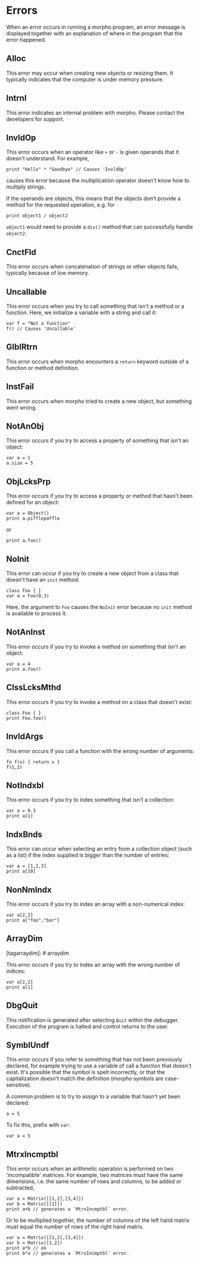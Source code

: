 [comment]: # (Errors help file)
[version]: # (0.5)

# Errors
[tagerrors]: # (errors)

When an error occurs in running a morpho program, an error message is displayed together with an explanation of where in the program that the error happened.

[showsubtopics]: # (subtopics)

## Alloc
[tagalloc]: # (alloc)

This error may occur when creating new objects or resizing them. It typically indicates that the computer is under memory pressure.

## Intrnl
[tagintrnl]: # (intrnl)

This error indicates an internal problem with morpho. Please contact the developers for support.

## InvldOp
[taginvldop]: # (invldop)

This error occurs when an operator like `+` or `-` is given operands that it doesn't understand. For example,

    print "Hello" * "Goodbye" // Causes 'InvldOp'

causes this error because the multiplication operator doesn't know how to multiply strings.

If the operands are objects, this means that the objects don't provide a method for the requested operation, e.g. for

    print object1 / object2

`object1` would need to provide a `div()` method that can successfully handle `object2`.

## CnctFld
[tagcnctfld]: # (cnctfld)

This error occurs when concatenation of strings or other objects fails, typically because of low memory.

## Uncallable
[taguncallable]: # (uncallable)

This error occurs when you try to call something that isn't a method or a function. Here, we initialize a variable with a string and call it:

    var f = "Not a function"
    f() // Causes 'Uncallable'

## GlblRtrn
[tagglblrtrn]: # (glblrtrn)

This error occurs when morpho encounters a `return` keyword outside of a function or method definition.

## InstFail
[taginstfail]: # (instfail)

This error occurs when morpho tried to create a new object, but something went wrong.

## NotAnObj
[tagnotanobj]: # (notanobj)

This error occurs if you try to access a property of something that isn't an object:  

    var a = 1
    a.size = 5

## ObjLcksPrp
[tagobjlcksprp]: # (objlcksprp)

This error occurs if you try to access a property or method that hasn't been defined for an object:

    var a = Object()
    print a.pifflepaffle

or

    print a.foo()

## NoInit
[tagnoinit]: # (noinit)

This error can occur if you try to create a new object from a class that doesn't have an `init` method:

    class Foo { }
    var a = Foo(0.3)

Here, the argument to `Foo` causes the `NoInit` error because no `init` method is available to process it.

## NotAnInst
[tagnotaninst]: # (notaninst)

This error occurs if you try to invoke a method on something that isn't an object:

    var a = 4
    print a.foo()

## ClssLcksMthd
[tagclsslcksmthd]: # (clsslcksmthd)

This error occurs if you try to invoke a method on a class that doesn't exist:

    class Foo { }
    print Foo.foo()

## InvldArgs
[taginvldargs]: # (invldargs)

This error occurs if you call a function with the wrong number of arguments:

    fn f(x) { return x }
    f(1,2)

## NotIndxbl
[tagnotindxbl]: # (notindxbl)

This error occurs if you try to index something that isn't a collection:

    var a = 0.3
    print a[1]

## IndxBnds
[tagindxbnds]: # (indxbnds)

This error can occur when selecting an entry from a collection object (such as a list) if the index supplied is bigger than the number of entries:

    var a = [1,2,3]
    print a[10]

## NonNmIndx
[tagnonnmindx]: # (nonnmindx)

This error occurs if you try to index an array with a non-numerical index:

    var a[2,2]
    print a["foo","bar"]

## ArrayDim
[tagarraydim]: # arraydim

This error occurs if you try to index an array with the wrong number of indices:

    var a[2,2]
    print a[1]

## DbgQuit
[tagdbgquit]: # (dbgquit)

This notification is generated after selecting `Quit` within the debugger. Execution of the program is halted and control returns to the user.    

## SymblUndf
[tagsymblundf]: # (symblundf)

This error occurs if you refer to something that has not been previously declared, for example trying to use a variable of call a function that doesn't exist. It's possible that the symbol is spelt incorrectly, or that the capitalization doesn't match the definition (*morpho* symbols are case-sensitive).

A common problem is to try to assign to a variable that hasn't yet been declared:

    a = 5

To fix this, prefix with `var`:

    var a = 5


## MtrxIncmptbl
[tagmtrxincmptbl]: # (mtrxincmptbl)

This error occurs when an arithmetic operation is performed on two 'incompatible' matrices. For example, two matrices must have the same dimensions, i.e. the same number of rows and columns, to be added or subtracted,

    var a = Matrix([[1,2],[3,4]])
    var b = Matrix([[1]])
    print a+b // generates a `MtrxIncmptbl` error.

Or to be multiplied together, the number of columns of the left hand matrix must equal the number of rows of the right hand matrix.

    var a = Matrix([[1,2],[3,4]])
    var b = Matrix([1,2])
    print a*b // ok
    print b*a // generates a `MtrxIncmptbl` error.
